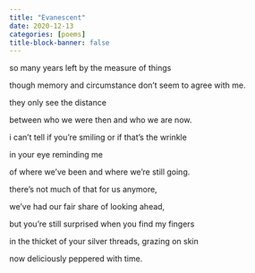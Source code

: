```yaml
---
title: "Evanescent"
date: 2020-12-13
categories: [poems]
title-block-banner: false
---
```

so many years left
by the measure of things

though memory and circumstance
don’t seem to agree with me.

they only see
the distance

between who we were then
and who we are now.

i can’t tell if you’re smiling
or if that’s the wrinkle

in your eye
reminding me

of where we’ve been
and where we’re still going.

there’s not much
of that for us anymore,

we’ve had our fair share
of looking ahead,

but you’re still surprised
when you find my fingers

in the thicket of your silver threads,
grazing on skin

now deliciously peppered
with time.
